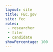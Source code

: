 ```yaml
---
layout: site
title: FEC.gov
site: fec
roles:
 - researcher
 - filer
 - candidate
showPercentage: 100
---
```

